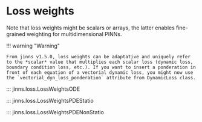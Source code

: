 # Loss weights

Note that loss weights might be scalars or arrays, the latter enables fine-grained weighting for multidimensional PINNs.

!!! warning "Warning"
    
    From jinns v1.5.0, loss weights can be adaptative and uniquely refer to the *scalar* value that multiplies each scalar loss (dynamic loss, boundary condition loss, etc.). If you want to insert a ponderation in front of each equation of a vectorial dynamic loss, you might now use the `vectorial_dyn_loss_ponderation` attribute from DynamicLoss class.

::: jinns.loss.LossWeightsODE

::: jinns.loss.LossWeightsPDEStatio

::: jinns.loss.LossWeightsPDENonStatio
